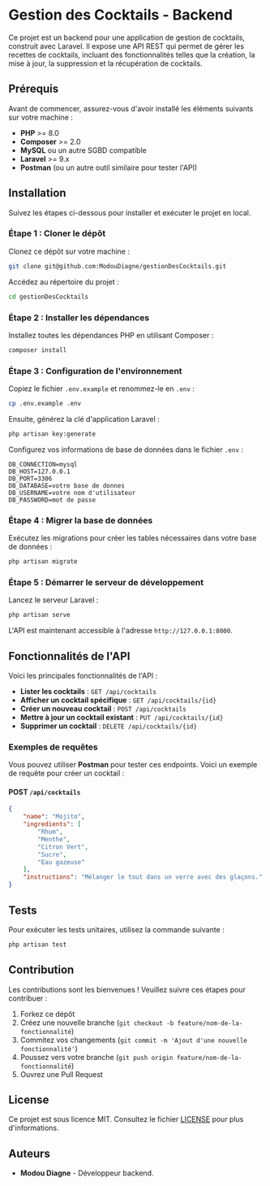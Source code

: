 # Gestion des Cocktails - Backend

Ce projet est un backend pour une application de gestion de cocktails, construit avec Laravel. Il expose une API REST qui permet de gérer les recettes de cocktails, incluant des fonctionnalités telles que la création, la mise à jour, la suppression et la récupération de cocktails.

## Prérequis

Avant de commencer, assurez-vous d'avoir installé les éléments suivants sur votre machine :

- **PHP** >= 8.0
- **Composer** >= 2.0
- **MySQL** ou un autre SGBD compatible
- **Laravel** >= 9.x
- **Postman** (ou un autre outil similaire pour tester l'API)

## Installation

Suivez les étapes ci-dessous pour installer et exécuter le projet en local.

### Étape 1 : Cloner le dépôt

Clonez ce dépôt sur votre machine :

```bash
git clone git@github.com:ModouDiagne/gestionDesCocktails.git
```

Accédez au répertoire du projet :

```bash
cd gestionDesCocktails
```

### Étape 2 : Installer les dépendances

Installez toutes les dépendances PHP en utilisant Composer :

```bash
composer install
```

### Étape 3 : Configuration de l'environnement

Copiez le fichier `.env.example` et renommez-le en `.env` :

```bash
cp .env.example .env
```

Ensuite, générez la clé d'application Laravel :

```bash
php artisan key:generate
```

Configurez vos informations de base de données dans le fichier `.env` :

```
DB_CONNECTION=mysql
DB_HOST=127.0.0.1
DB_PORT=3306
DB_DATABASE=votre base de donnes
DB_USERNAME=votre nom d'utilisateur
DB_PASSWORD=mot de passe
```

### Étape 4 : Migrer la base de données

Exécutez les migrations pour créer les tables nécessaires dans votre base de données :

```bash
php artisan migrate
```

### Étape 5 : Démarrer le serveur de développement

Lancez le serveur Laravel :

```bash
php artisan serve
```

L'API est maintenant accessible à l'adresse `http://127.0.0.1:8000`.

## Fonctionnalités de l'API

Voici les principales fonctionnalités de l'API :

- **Lister les cocktails** : `GET /api/cocktails`
- **Afficher un cocktail spécifique** : `GET /api/cocktails/{id}`
- **Créer un nouveau cocktail** : `POST /api/cocktails`
- **Mettre à jour un cocktail existant** : `PUT /api/cocktails/{id}`
- **Supprimer un cocktail** : `DELETE /api/cocktails/{id}`

### Exemples de requêtes

Vous pouvez utiliser **Postman** pour tester ces endpoints. Voici un exemple de requête pour créer un cocktail :

#### POST `/api/cocktails`

```json
{
    "name": "Mojito",
    "ingredients": [
        "Rhum",
        "Menthe",
        "Citron Vert",
        "Sucre",
        "Eau gazeuse"
    ],
    "instructions": "Mélanger le tout dans un verre avec des glaçons."
}
```

## Tests

Pour exécuter les tests unitaires, utilisez la commande suivante :

```bash
php artisan test
```

## Contribution

Les contributions sont les bienvenues ! Veuillez suivre ces étapes pour contribuer :

1. Forkez ce dépôt
2. Créez une nouvelle branche (`git checkout -b feature/nom-de-la-fonctionnalité`)
3. Commitez vos changements (`git commit -m 'Ajout d'une nouvelle fonctionnalité'`)
4. Poussez vers votre branche (`git push origin feature/nom-de-la-fonctionnalité`)
5. Ouvrez une Pull Request

## License

Ce projet est sous licence MIT. Consultez le fichier [LICENSE](LICENSE) pour plus d'informations.

## Auteurs

- **Modou Diagne** - Développeur backend.
